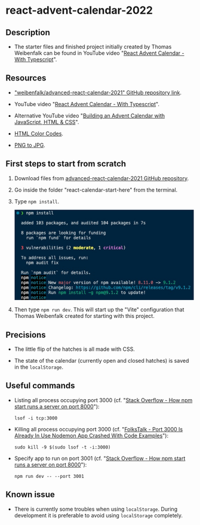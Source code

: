 # react-advent-calendar-2022

## Description

- The starter files and finished project initially created by Thomas Weibenfalk can be found in YouTube video "[React Advent Calendar - With Typescript](https://www.youtube.com/watch?v=noyJTgRx32k)".

## Resources

- ["weibenfalk/advanced-react-calendar-2021" GitHub repository link](https://github.com/weibenfalk/advanced-react-calendar-2021).

- YouTube video "[React Advent Calendar - With Typescript](https://www.youtube.com/watch?v=noyJTgRx32k)".

- Alternative YouTube video "[Building an Advent Calendar with JavaScript, HTML & CSS](https://www.youtube.com/watch?v=KXPD11CQLGE)".

- [HTML Color Codes](https://htmlcolorcodes.com/).

- [PNG to JPG](https://png2jpg.com/).

## First steps to start from scratch

1. Download files from [advanced-react-calendar-2021 GitHub repository](https://github.com/weibenfalk/advanced-react-calendar-2021).

2. Go inside the folder "react-calendar-start-here" from the terminal.

3. Type `npm install`.

    ![](assets/npm-install.jpg)

4. Then type `npm run dev`. This will start up the "Vite" configuration that Thomas Weibenfalk created for starting with this project.

## Precisions

- The little flip of the hatches is all made with CSS.

- The state of the calendar (currently open and closed hatches) is saved in the `localStorage`.

## Useful commands

- Listing all process occupying port 3000 (cf. "[Stack Overflow - How npm start runs a server on port 8000](https://stackoverflow.com/questions/39322089/node-js-port-3000-already-in-use-but-it-actually-isnt)"):

    ```shell script
    lsof -i tcp:3000
    ```

- Killing all process occupying port 3000 (cf. "[FolksTalk - Port 3000 Is Already In Use Nodemon App Crashed With Code Examples](https://www.folkstalk.com/2022/09/port-3000-is-already-in-use-nodemon-app-crashed-with-code-examples.html)"):

    ```shell script
	sudo kill -9 $(sudo lsof -t -i:3000)
    ```

- Specify app to run on port 3001 (cf. "[Stack Overflow - How npm start runs a server on port 8000](https://stackoverflow.com/questions/24750253/how-npm-start-runs-a-server-on-port-8000)"):

    ```shell script
	npm run dev -- --port 3001
    ```

## Known issue

- There is currently some troubles when using `localStorage`. During development it is preferable to avoid using `localStorage` completely.